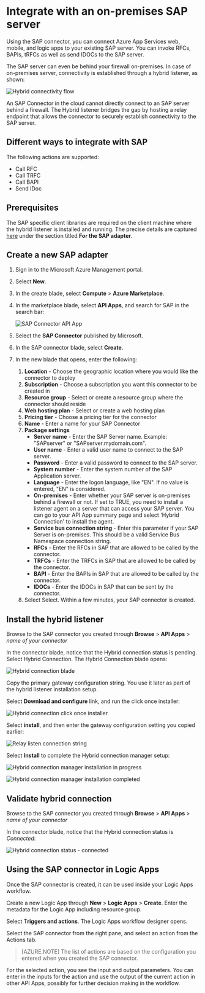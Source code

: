 <properties 
	pageTitle="Integrate with an on-premises SAP server in Microsoft Azure App Service"
	description="Learn how to integrate with an on-premises SAP server"
	authors="rajeshramabathiran" 
	manager="dwrede" 
	editor="" 
	services="app-service\logic" 
	documentationCenter=""/>

<tags
	ms.service="app-service-logic"
	ms.workload="integration"
	ms.tgt_pltfrm="na"
	ms.devlang="na"
	ms.topic="article"
	ms.date="03/22/2015"
	ms.author="harish"/>


# Integrate with an on-premises SAP server
Using the SAP connector, you can connect Azure App Services web, mobile, and logic apps to your existing SAP server. You can invoke RFCs, BAPIs, tRFCs as well as send IDOCs to the SAP server.
	
The SAP server can even be behind your firewall on-premises. In case of on-premises server, connectivity is established through a hybrid listener, as shown:

![Hybrid connectivity flow][1]

An SAP Connector in the cloud cannot directly connect to an SAP server behind a firewall. The Hybrid listener bridges the gap by hosting a relay endpoint that allows the connector to securely establish connectivity to the SAP server.


## Different ways to integrate with SAP
The following actions are supported:

- Call RFC
- Call TRFC
- Call BAPI
- Send IDoc

## Prerequisites
The SAP specific client libraries are required on the client machine where the hybrid listener is installed and running. The precise details are captured [here][9] under the section titled **For the SAP adapter**.


## Create a new SAP adapter
1. Sign in to the Microsoft Azure Management portal. 
2. Select **New**.
3. In the create blade, select **Compute** > **Azure Marketplace**.
4. In the marketplace blade, select **API Apps**, and search for SAP in the search bar:
	
	![SAP Connector API App][2]	
5. Select the **SAP Connector** published by Microsoft.
6. In the SAP connector blade, select **Create**.
7. In the new blade that opens, enter the following:
	1. **Location** - Choose the geographic location where you would like the connector to deploy
	2. **Subscription** - Choose a subscription you want this connector to be created in
	3. **Resource group** - Select or create a resource group where the connector should reside
	4. **Web hosting plan** - Select or create a web hosting plan
	5. **Pricing tier** - Choose a pricing tier for the connector
	6. **Name** - Enter a name for your SAP Connector
	7. **Package settings**
		- **Server name** - Enter the SAP Server name. Example: "SAPserver" or "SAPserver.mydomain.com".
		- **User name** - Enter a valid user name to connect to the SAP server.
		- **Password** - Enter a valid password to connect to the SAP server.
		- **System number** - Enter the system number of the SAP Application server.
		- **Language** - Enter the logon language, like "EN". If no value is entered, "EN" is considered.
		- **On-premises** - Enter whether your SAP server is on-premises behind a firewall or not. If set to TRUE, you need to install a listener agent on a server that can access your SAP server. You can go to your API App summary page and select 'Hybrid Connection' to install the agent.
		- **Service bus connection string** - Enter this parameter if your SAP Server is on-premises. This should be a valid Service Bus Namespace connection string.
		- **RFCs** - Enter the RFCs in SAP that are allowed to be called by the connector.
		- **TRFCs** - Enter the TRFCs in SAP that are allowed to be called by the connector.
		- **BAPI** - Enter the BAPIs in SAP that are allowed to be called by the connector.
		- **IDOCs** - Enter the IDOCs in SAP that can be sent by the connector.
	8. Select Select. Within a few minutes, your SAP connector is created.


## Install the hybrid listener
Browse to the SAP connector you created through **Browse** > **API Apps** > *name of your connector*

In the connector blade, notice that the Hybrid connection status is pending. Select Hybrid Connection. The Hybrid Connection blade opens:

![Hybrid connection blade][3]

Copy the primary gateway configuration string. You use it later as part of the hybrid listener installation setup.

Select **Download and configure** link, and run the click once installer:

![Hybrid connection click once installer][4]

Select **install**, and then enter the gateway configuration setting you copied earlier:

![Relay listen connection string][5]

Select **Install** to complete the Hybrid connection manager setup:

![Hybrid connection manager installation in progress][6]

![Hybrid connection manager installation completed][7]

## Validate hybrid connection
Browse to the SAP connector you created through **Browse** > **API Apps** > *name of your connector*

In the connector blade, notice that the Hybrid connection status is *Connected*:

![Hybrid connection status - connected][8]


## Using the SAP connector in Logic Apps
Once the SAP connector is created, it can be used inside your Logic Apps workflow.

Create a new Logic App through **New** > **Logic Apps** > **Create**. Enter the metadata for the Logic App including resource group.

Select T**riggers and actions**. The Logic Apps workflow designer opens.

Select the SAP connector from the right pane, and select an action from the Actions tab. 

> [AZURE.NOTE] The list of actions are based on the configuration you entered when you created the SAP connector. 

For the selected action, you see the input and output parameters. You can enter in the inputs for the action and use the output of the current action in other API Apps, possibly for further decision making in the workflow.

<!--Image references-->
[1]: ./media/app-service-logic-integrate-with-an-on-premise-SAP-server/HybridConnectivityFlow.PNG	
[2]: ./media/app-service-logic-integrate-with-an-on-premise-SAP-server/SAPConnector.APIApp.PNG
[3]: ./media/app-service-logic-integrate-with-an-on-premise-SAP-server/HybridConnection.PNG
[4]: ./media/app-service-logic-integrate-with-an-on-premise-SAP-server/HybridConnection.ClickOnceInstaller.PNG
[5]: ./media/app-service-logic-integrate-with-an-on-premise-SAP-server/HybridConnection.ClickOnceInstaller.RelayInformation.PNG
[6]: ./media/app-service-logic-integrate-with-an-on-premise-SAP-server/HybridConnectionManager.Install.InProgress.PNG
[7]: ./media/app-service-logic-integrate-with-an-on-premise-SAP-server/HybridConnectionManager.Install.Completed.PNG
[8]: ./media/app-service-logic-integrate-with-an-on-premise-SAP-server/SAPConnector.HybridConnection.Connected.PNG
[9]: http://download.microsoft.com/download/2/D/7/2D7CE8DF-A6C5-45F0-8319-14C3F1F9A0C7/InstallationGuide.htm



 